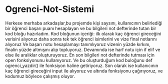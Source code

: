 # Ogrenci-Not-Sistemi
Herkese merhaba arkadaşlar,bu projemde kişi saysını, kullanıcının belirlediği bir öğrenci başarı puanı hesaplayan  ve bu bilgileri not defterinde tutan bir kod bloğu hazırladım.
Kod bloğunun içeriği: ilk olarak  kaç öğrenci gireceğini verisini alıyoruz daha sonra tek tek öğrenci isimlerini ve vize final notlarını alıyoruz
Ve başarı notu hesaplamayı tanımlıyoruz vizenin yüzde kırkını, finalin yüzde altmışını alıp topluyoruz.
Devamında ise harf notu için if elif ve else ile aralıklar oluşturuyoruz.
En son bilgileri not defterinde tutması için open fonksiyonunu kullanıyoruz.
Ve bu oluşturduğum kod buloğunu def ogrenci_yazdir() ile fonksiyon haline getiriyoruz.
Son olarak ise kullanıcının kaç öğrenci gireceğini input ile alıyoruz ve altında fonksiyonu çağırıyoruz, ve kodumuz böylece çalışmış oluyor.
